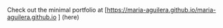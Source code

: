 Check out the minimal portfolio at [https://maria-aguilera.github.io/maria-aguilera.github.io
] (here)
